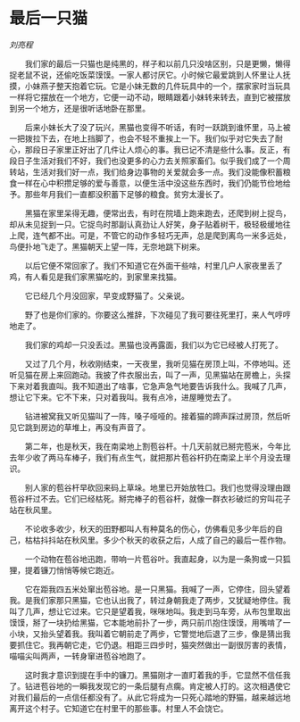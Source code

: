 # 最后一只猫

*刘亮程*

　　我们家的最后一只猫也是纯黑的，样子和以前几只没啥区别，只是更懒，懒得捉老鼠不说，还偷吃饭菜馍馍。一家人都讨厌它。小时候它最爱跳到人怀里让人抚摸，小妹燕子整天抱着它玩。它是小妹无数的几件玩具中的一个，摆家家时当玩具一样将它摆放在一个地方，它便一动不动，眼睛跟着小妹转来转去，直到它被摆放到另一个地方，还是很听话地卧在那里。

　　后来小妹长大了没了玩兴，黑猫也变得不听话，有时一跃跳到谁怀里，马上被一把拨拉下去，在地上挡脚了，也会不轻不重挨上一下。我们似乎对它失去了耐心，那段日子家里正好出了几件让人烦心的事。我已记不清是些什么事。反正，有段日子生活对我们不好，我们也没更多的心力去关照家畜们。似乎我们成了一个周转站，生活对我们好一点，我们给身边事物的关爱就会多一点。我们没能像积蓄粮食一样在心中积攒足够的爱与善意，以便生活中没这些东西时，我们仍能节俭地给予。那些年月我们一直都没积蓄下足够的粮食。贫穷太漫长了。

　　黑猫在家里呆得无趣，便常出去，有时在院墙上跑来跑去，还爬到树上捉鸟，却从未见捉到一只。它捉鸟时那副认真劲让人好笑，身子贴着树干，极轻极缓地往上爬，连气都不出。可是，不管它的动作多轻巧无声，总是爬到离鸟一米多远处，鸟便扑地飞走了。黑猫朝天上望一阵，无奈地跳下树来。

　　以后它便不常回家了。我们不知道它在外面干些啥，村里几户人家夜里丢了鸡，有人看见是我们家黑猫吃的，到家里来找猫。

　　它已经几个月没回家，早变成野猫了。父亲说。

　　野了也是你们家的。你要这么推辞，下次碰见了我可要往死里打，来人气哼哼地走了。

　　我们家的鸡却一只没丢过。黑猫也没再露面，我们以为它已经被人打死了。

　　又过了几个月，秋收刚结束，一天夜里，我听见猫在房顶上叫，不停地叫。还听见猫在房上来回跑动。我披了件衣服出去，叫了一声，见黑猫站在房檐上，头探下来对着我直叫。我不知道出了啥事，它急声急气地要告诉我什么。我喊了几声，想让它下来。它不下来，只对着我叫。我有点冷，进屋睡觉去了。

　　钻进被窝我又听见猫叫了一阵，嗓子哑哑的。接着猫的蹄声踩过房顶，然后听见它跳到房边的草堆上，再没有声音了。

　　第二年，也是秋天，我在南梁地上割苞谷杆。十几天前就已掰完苞米，今年比去年少收了两马车棒子，我们有点生气，就把那片苞谷杆扔在南梁上半个月没去理识。

　　别人家的苞谷杆早砍回来码上草垛。地里已开始放牲口。我们也觉得没理由跟苞谷杆过不去。它们已经枯死。掰完棒子的苞谷杆，就像一群衣衫破烂的穷叫花子站在秋风里。

　　不论收多收少，秋天的田野都叫人有种莫名的伤心，仿佛看见多少年后的自己，枯枯抖抖站在秋风里。多少个秋天的收获之后，人成了自己的最后一茬作物。

　　一个动物在苞谷地迅跑，带响一片苞谷叶。我直起身，以为是一条狗或一只狐狸，提着镰刀悄悄等候它跑近。

　　它在距我四五米处窜出苞谷地。是一只黑猫。我喊了一声，它停住，回头望着我。是我们家那只黑猫，它也认出我了，转过身朝我走了两步，又犹疑地停住。我叫了几声，想让它过来。它只是望着我，咪咪地叫。我走到马车旁，从布包里取出馍馍，掰了一块扔给黑猫，它本能地前扑了一步，两只前爪抱住馍馍，用嘴啃了一小块，又抬头望着我。我叫着它朝前走了两步，它警觉地后退了三步，像是猜出我要抓住它。我再朝它走，它仍退。相距三四步时，猫突然做出一副很厉害的表情，喵喵尖叫两声，一转身窜进苞谷地跑了。

　　这时我才意识到提在手中的镰刀。黑猫刚才一直盯着我的手，它显然不信任我了。钻进苞谷地的一瞬我发现它的一条后腿有点瘸。肯定被人打的。这次相遇使它对我们最后的一点信任都没有了。从此它将成为一只死心踏地的野猫，越来越远地离开这个村子。它知道它在村里干的那些事。村里人不会饶它。